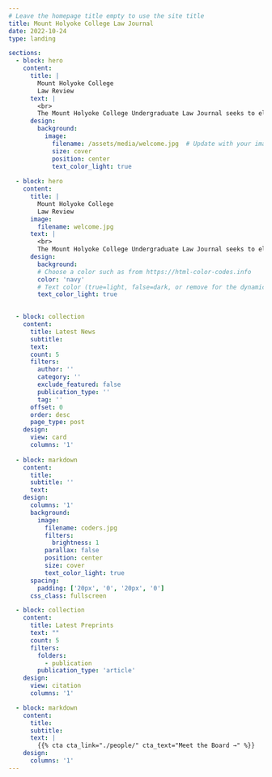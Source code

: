 ```yaml
---
# Leave the homepage title empty to use the site title
title: Mount Holyoke College Law Journal
date: 2022-10-24
type: landing

sections:
  - block: hero
    content:
      title: |
        Mount Holyoke College 
        Law Review
      text: |
        <br>
        The Mount Holyoke College Undergraduate Law Journal seeks to elevate the voices of Mount Holyoke College students in the field of legal scholarship.
      design:
        background:
          image:
            filename: /assets/media/welcome.jpg  # Update with your image filename
            size: cover
            position: center
            text_color_light: true
    
  - block: hero
    content:
      title: |
        Mount Holyoke College 
        Law Review
      image:
        filename: welcome.jpg
      text: |
        <br>
        The Mount Holyoke College Undergraduate Law Journal seeks to elevate the voices of Mount Holyoke College students in the field of legal scholarship.
      design:
        background:
        # Choose a color such as from https://html-color-codes.info
        color: 'navy'
        # Text color (true=light, false=dark, or remove for the dynamic theme color).
        text_color_light: true

  
  - block: collection
    content:
      title: Latest News
      subtitle:
      text:
      count: 5
      filters:
        author: ''
        category: ''
        exclude_featured: false
        publication_type: ''
        tag: ''
      offset: 0
      order: desc
      page_type: post
    design:
      view: card
      columns: '1'
  
  - block: markdown
    content:
      title:
      subtitle: ''
      text:
    design:
      columns: '1'
      background:
        image: 
          filename: coders.jpg
          filters:
            brightness: 1
          parallax: false
          position: center
          size: cover
          text_color_light: true
      spacing:
        padding: ['20px', '0', '20px', '0']
      css_class: fullscreen

  - block: collection
    content:
      title: Latest Preprints
      text: ""
      count: 5
      filters:
        folders:
          - publication
        publication_type: 'article'
    design:
      view: citation
      columns: '1'

  - block: markdown
    content:
      title:
      subtitle:
      text: |
        {{% cta cta_link="./people/" cta_text="Meet the Board →" %}}
    design:
      columns: '1'
---
```

